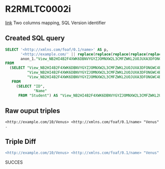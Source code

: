 # R2RMLTC0002i
[link](https://www.w3.org/TR/rdb2rdf-test-cases/#R2RMLTC0002i)
Two columns mapping, SQL Version identifier

## Created SQL query
```sql
SELECT '<http://xmlns.com/foaf/0.1/name>' AS p,
       '<http://example.com/' || replace(replace(replace(replace(replace(replace(CAST(anon_1."View_NB2HI4B2F4XWK6DBNVYGYZJOMNXW2L3CMFZWKL2UOJUXA3DFONGWC4BR"."ID" AS VARCHAR), ' ', '%20'), '/', '%2F'), '(', '%28'), ')', '%29'), ',', '%2C'), ':', '%3A') || '/' || replace(replace(replace(replace(replace(replace(CAST(anon_1."View_NB2HI4B2F4XWK6DBNVYGYZJOMNXW2L3CMFZWKL2UOJUXA3DFONGWC4BR"."Name" AS VARCHAR), ' ', '%20'), '/', '%2F'), '(', '%28'), ')', '%29'), ',', '%2C'), ':', '%3A') || '>' AS s,
       anon_1."View_NB2HI4B2F4XWK6DBNVYGYZJOMNXW2L3CMFZWKL2UOJUXA3DFONGWC4BR"."Name" AS o
FROM
  (SELECT "View_NB2HI4B2F4XWK6DBNVYGYZJOMNXW2L3CMFZWKL2UOJUXA3DFONGWC4BR"."ID",
          "View_NB2HI4B2F4XWK6DBNVYGYZJOMNXW2L3CMFZWKL2UOJUXA3DFONGWC4BR"."Name",
          "View_NB2HI4B2F4XWK6DBNVYGYZJOMNXW2L3CMFZWKL2UOJUXA3DFONGWC4BR"."Name"
   FROM
     (SELECT "ID",
             "Name"
      FROM "Student") AS "View_NB2HI4B2F4XWK6DBNVYGYZJOMNXW2L3CMFZWKL2UOJUXA3DFONGWC4BR") AS anon_1
```

## Raw ouput triples
```
<http://example.com/10/Venus> <http://xmlns.com/foaf/0.1/name> "Venus" .
```

## Triple Diff
```diff
<http://example.com/10/Venus> <http://xmlns.com/foaf/0.1/name> "Venus" .
```

SUCCES